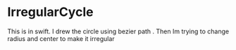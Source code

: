 # IrregularCycle
This is in swift. I drew the circle using bezier path . Then Im trying to change radius and center to make it irregular
